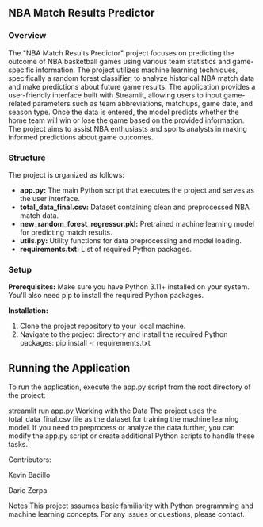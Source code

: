 ## NBA Match Results Predictor

### Overview
The "NBA Match Results Predictor" project focuses on predicting the outcome of NBA basketball games using various team statistics and game-specific information. The project utilizes machine learning techniques, specifically a random forest classifier, to analyze historical NBA match data and make predictions about future game results. The application provides a user-friendly interface built with Streamlit, allowing users to input game-related parameters such as team abbreviations, matchups, game date, and season type. Once the data is entered, the model predicts whether the home team will win or lose the game based on the provided information. The project aims to assist NBA enthusiasts and sports analysts in making informed predictions about game outcomes.

### Structure
The project is organized as follows:

- **app.py:** The main Python script that executes the project and serves as the user interface.
- **total_data_final.csv:** Dataset containing clean and preprocessed NBA match data.
- **new_random_forest_regressor.pkl:** Pretrained machine learning model for predicting match results.
- **utils.py:** Utility functions for data preprocessing and model loading.
- **requirements.txt:** List of required Python packages.

### Setup
**Prerequisites:** Make sure you have Python 3.11+ installed on your system. You'll also need pip to install the required Python packages.

**Installation:**

1. Clone the project repository to your local machine.
2. Navigate to the project directory and install the required Python packages:
pip install -r requirements.txt

## Running the Application
To run the application, execute the app.py script from the root directory of the project:


streamlit run app.py
Working with the Data
The project uses the total_data_final.csv file as the dataset for training the machine learning model. If you need to preprocess or analyze the data further, you can modify the app.py script or create additional Python scripts to handle these tasks.

Contributors:

Kevin Badillo

Dario Zerpa

Notes
This project assumes basic familiarity with Python programming and machine learning concepts.
For any issues or questions, please contact.
